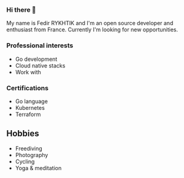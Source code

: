 ### Hi there 👋

My name is Fedir RYKHTIK and I'm an open source developer and enthusiast from France. Currently I'm looking for new opportunities.

### Professional interests

- Go development
- Cloud native stacks
- Work with 

### Certifications

- Go language
- Kubernetes
- Terraform

## Hobbies

- Freediving
- Photography
- Cycling
- Yoga & meditation

<!--
**fedir/fedir** is a ✨ _special_ ✨ repository because its `README.md` (this file) appears on your GitHub profile.

Here are some ideas to get you started:

- 🔭 I’m currently working on ...
- 🌱 I’m currently learning ...
- 👯 I’m looking to collaborate on ...
- 🤔 I’m looking for help with ...
- 💬 Ask me about ...
- 📫 How to reach me: ...
- 😄 Pronouns: ...
- ⚡ Fun fact: ...
-->
